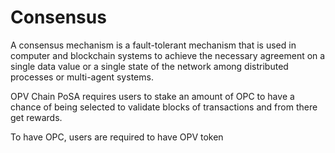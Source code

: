 # Consensus

A consensus mechanism is a fault-tolerant mechanism that is used in computer and blockchain systems to achieve the necessary agreement on a single data value or a single state of the network among distributed processes or multi-agent systems.

OPV Chain PoSA requires users to stake an amount of OPC to have a chance of being selected to validate blocks of transactions and from there get rewards.&#x20;

To have OPC, users are required to have OPV token
